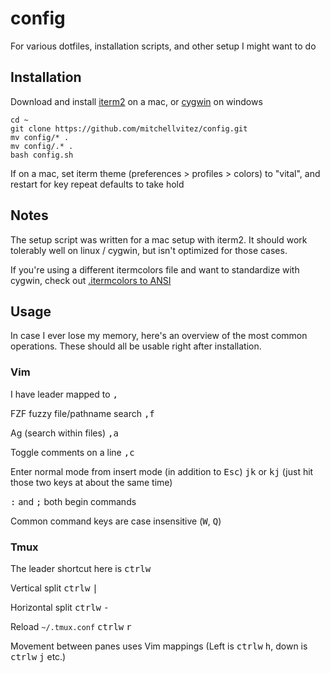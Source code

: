 # config
For various dotfiles, installation scripts, and other setup I might want to do


## Installation

Download and install [iterm2](https://www.iterm2.com/downloads.html) on a mac, or [cygwin](https://www.cygwin.com/) on windows

```
cd ~
git clone https://github.com/mitchellvitez/config.git
mv config/* .
mv config/.* .
bash config.sh
```

If on a mac, set iterm theme (preferences > profiles > colors) to "vital", and restart for key repeat defaults to take hold

## Notes

The setup script was written for a mac setup with iterm2. It should work tolerably well on linux / cygwin, but isn't optimized for those cases.

If you're using a different itermcolors file and want to standardize with cygwin, check out [.itermcolors to ANSI](https://github.com/mitchellvitez/iterm-to-ansi-colors)

## Usage

In case I ever lose my memory, here's an overview of the most common operations. These should all be usable right after installation.

### Vim

I have leader mapped to <kbd>,</kbd>

FZF fuzzy file/pathname search <kbd>,</kbd><kbd>f</kbd>

Ag (search within files) <kbd>,</kbd><kbd>a</kbd>

Toggle comments on a line <kbd>,</kbd><kbd>c</kbd>

Enter normal mode from insert mode (in addition to <kbd>Esc</kbd>) <kbd>j</kbd><kbd>k</kbd> or <kbd>k</kbd><kbd>j</kbd> (just hit those two keys at about the same time)

<kbd>:</kbd> and <kbd>;</kbd> both begin commands

Common command keys are case insensitive (<kbd>W</kbd>, <kbd>Q</kbd>)

### Tmux

The leader shortcut here is <kbd>ctrl</kbd><kbd>w</kbd>

Vertical split <kbd>ctrl</kbd><kbd>w</kbd> <kbd>|</kbd>

Horizontal split <kbd>ctrl</kbd><kbd>w</kbd> <kbd>-</kbd>

Reload `~/.tmux.conf` <kbd>ctrl</kbd><kbd>w</kbd> <kbd>r</kbd>

Movement between panes uses Vim mappings (Left is <kbd>ctrl</kbd><kbd>w</kbd> <kbd>h</kbd>, down is <kbd>ctrl</kbd><kbd>w</kbd> <kbd>j</kbd> etc.)
